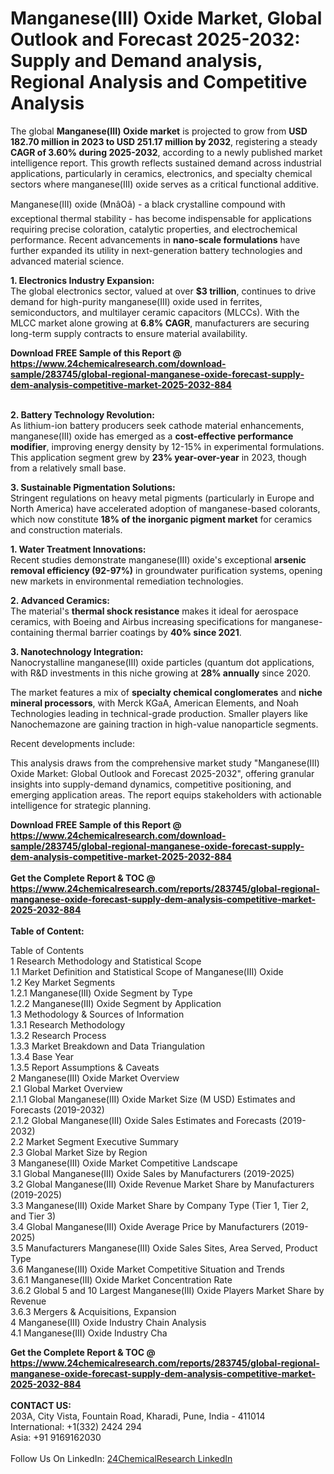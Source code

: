 <h1>Manganese(III) Oxide Market, Global Outlook and Forecast 2025-2032: Supply and Demand analysis, Regional Analysis and Competitive Analysis</h1><p>The global <strong>Manganese(III) Oxide market</strong> is projected to grow from <strong>USD 182.70 million in 2023 to USD 251.17 million by 2032</strong>, registering a steady <strong>CAGR of 3.60% during 2025-2032</strong>, according to a newly published market intelligence report. This growth reflects sustained demand across industrial applications, particularly in ceramics, electronics, and specialty chemical sectors where manganese(III) oxide serves as a critical functional additive.</p><p>Manganese(III) oxide (MnâOâ) - a black crystalline compound with exceptional thermal stability - has become indispensable for applications requiring precise coloration, catalytic properties, and electrochemical performance. Recent advancements in <strong>nano-scale formulations</strong> have further expanded its utility in next-generation battery technologies and advanced material science.</p><p><strong>1. Electronics Industry Expansion:</strong><br>
The global electronics sector, valued at over <strong>$3 trillion</strong>, continues to drive demand for high-purity manganese(III) oxide used in ferrites, semiconductors, and multilayer ceramic capacitors (MLCCs). With the MLCC market alone growing at <strong>6.8% CAGR</strong>, manufacturers are securing long-term supply contracts to ensure material availability.</p><div><b>Download FREE Sample of this Report @ 
            <a href="https://www.24chemicalresearch.com/download-sample/283745/global-regional-manganese-oxide-forecast-supply-dem-analysis-competitive-market-2025-2032-884">
            https://www.24chemicalresearch.com/download-sample/283745/global-regional-manganese-oxide-forecast-supply-dem-analysis-competitive-market-2025-2032-884</a></b></div><br><p><strong>2. Battery Technology Revolution:</strong><br>
As lithium-ion battery producers seek cathode material enhancements, manganese(III) oxide has emerged as a <strong>cost-effective performance modifier</strong>, improving energy density by 12-15% in experimental formulations. This application segment grew by <strong>23% year-over-year</strong> in 2023, though from a relatively small base.</p><p><strong>3. Sustainable Pigmentation Solutions:</strong><br>
Stringent regulations on heavy metal pigments (particularly in Europe and North America) have accelerated adoption of manganese-based colorants, which now constitute <strong>18% of the inorganic pigment market</strong> for ceramics and construction materials.</p><p><strong>1. Water Treatment Innovations:</strong><br>
Recent studies demonstrate manganese(III) oxide's exceptional <strong>arsenic removal efficiency (92-97%)</strong> in groundwater purification systems, opening new markets in environmental remediation technologies.</p><p><strong>2. Advanced Ceramics:</strong><br>
The material's <strong>thermal shock resistance</strong> makes it ideal for aerospace ceramics, with Boeing and Airbus increasing specifications for manganese-containing thermal barrier coatings by <strong>40% since 2021</strong>.</p><p><strong>3. Nanotechnology Integration:</strong><br>
Nanocrystalline manganese(III) oxide particles (quantum dot applications, with R&amp;D investments in this niche growing at <strong>28% annually</strong> since 2020.</p><p>The market features a mix of <strong>specialty chemical conglomerates</strong> and <strong>niche mineral processors</strong>, with Merck KGaA, American Elements, and Noah Technologies leading in technical-grade production. Smaller players like Nanochemazone are gaining traction in high-value nanoparticle segments.</p><p>Recent developments include:</p><p>This analysis draws from the comprehensive market study "Manganese(III) Oxide Market: Global Outlook and Forecast 2025-2032", offering granular insights into supply-demand dynamics, competitive positioning, and emerging application areas. The report equips stakeholders with actionable intelligence for strategic planning.</p><div><b>Download FREE Sample of this Report @ 
            <a href="https://www.24chemicalresearch.com/download-sample/283745/global-regional-manganese-oxide-forecast-supply-dem-analysis-competitive-market-2025-2032-884">
            https://www.24chemicalresearch.com/download-sample/283745/global-regional-manganese-oxide-forecast-supply-dem-analysis-competitive-market-2025-2032-884</a></b></div><br><div><b>Get the Complete Report & TOC @ 
            <a href="https://www.24chemicalresearch.com/reports/283745/global-regional-manganese-oxide-forecast-supply-dem-analysis-competitive-market-2025-2032-884">
            https://www.24chemicalresearch.com/reports/283745/global-regional-manganese-oxide-forecast-supply-dem-analysis-competitive-market-2025-2032-884</a></b></div><br>
            <b>Table of Content:</b><p>Table of Contents<br />
1 Research Methodology and Statistical Scope<br />
1.1 Market Definition and Statistical Scope of Manganese(III) Oxide<br />
1.2 Key Market Segments<br />
1.2.1 Manganese(III) Oxide Segment by Type<br />
1.2.2 Manganese(III) Oxide Segment by Application<br />
1.3 Methodology & Sources of Information<br />
1.3.1 Research Methodology<br />
1.3.2 Research Process<br />
1.3.3 Market Breakdown and Data Triangulation<br />
1.3.4 Base Year<br />
1.3.5 Report Assumptions & Caveats<br />
2 Manganese(III) Oxide Market Overview<br />
2.1 Global Market Overview<br />
2.1.1 Global Manganese(III) Oxide Market Size (M USD) Estimates and Forecasts (2019-2032)<br />
2.1.2 Global Manganese(III) Oxide Sales Estimates and Forecasts (2019-2032)<br />
2.2 Market Segment Executive Summary<br />
2.3 Global Market Size by Region<br />
3 Manganese(III) Oxide Market Competitive Landscape<br />
3.1 Global Manganese(III) Oxide Sales by Manufacturers (2019-2025)<br />
3.2 Global Manganese(III) Oxide Revenue Market Share by Manufacturers (2019-2025)<br />
3.3 Manganese(III) Oxide Market Share by Company Type (Tier 1, Tier 2, and Tier 3)<br />
3.4 Global Manganese(III) Oxide Average Price by Manufacturers (2019-2025)<br />
3.5 Manufacturers Manganese(III) Oxide Sales Sites, Area Served, Product Type<br />
3.6 Manganese(III) Oxide Market Competitive Situation and Trends<br />
3.6.1 Manganese(III) Oxide Market Concentration Rate<br />
3.6.2 Global 5 and 10 Largest Manganese(III) Oxide Players Market Share by Revenue<br />
3.6.3 Mergers & Acquisitions, Expansion<br />
4 Manganese(III) Oxide Industry Chain Analysis<br />
4.1 Manganese(III) Oxide Industry Cha</p><div><b>Get the Complete Report & TOC @ 
            <a href="https://www.24chemicalresearch.com/reports/283745/global-regional-manganese-oxide-forecast-supply-dem-analysis-competitive-market-2025-2032-884">
            https://www.24chemicalresearch.com/reports/283745/global-regional-manganese-oxide-forecast-supply-dem-analysis-competitive-market-2025-2032-884</a></b></div><br><b>CONTACT US:</b><br>
            203A, City Vista, Fountain Road, Kharadi, Pune, India - 411014<br>
            International: +1(332) 2424 294<br>
            Asia: +91 9169162030 <br><br>
            Follow Us On LinkedIn: <a href="https://www.linkedin.com/company/24chemicalresearch/">24ChemicalResearch LinkedIn</a>